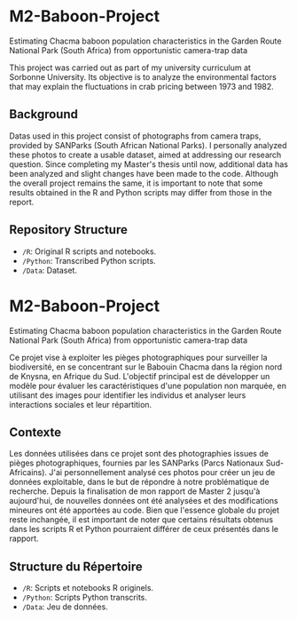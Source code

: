 # M2-Baboon-Project
Estimating Chacma baboon population characteristics in the Garden Route National Park (South Africa) from opportunistic camera-trap data

This project was carried out as part of my university curriculum at Sorbonne University. Its objective is to analyze the environmental factors that may explain the fluctuations in crab pricing between 1973 and 1982.

## Background
Datas used in this project consist of photographs from camera traps, provided by SANParks (South African National Parks). I personally analyzed these photos to create a usable dataset, aimed at addressing our research question.
Since completing my Master's thesis until now, additional data has been analyzed and slight changes have been made to the code. Although the overall project remains the same, it is important to note that some results obtained in the R and Python scripts may differ from those in the report.

## Repository Structure

- `/R`: Original R scripts and notebooks.
- `/Python`: Transcribed Python scripts.
- `/Data`: Dataset.

# M2-Baboon-Project
Estimating Chacma baboon population characteristics in the Garden Route National Park (South Africa) from opportunistic camera-trap data

Ce projet vise à exploiter les pièges photographiques pour surveiller la biodiversité, en se concentrant sur le Babouin Chacma dans la région nord de Knysna, en Afrique du Sud. L'objectif principal est de développer un modèle pour évaluer les caractéristiques d'une population non marquée, en utilisant des images pour identifier les individus et analyser leurs interactions sociales et leur répartition.


## Contexte

Les données utilisées dans ce projet sont des photographies issues de pièges photographiques, fournies par les SANParks (Parcs Nationaux Sud-Africains). J'ai personnellement analysé ces photos pour créer un jeu de données exploitable, dans le but de répondre à notre problématique de recherche.
Depuis la finalisation de mon rapport de Master 2 jusqu'à aujourd'hui, de nouvelles données ont été analysées et des modifications mineures ont été apportées au code. Bien que l'essence globale du projet reste inchangée, il est important de noter que certains résultats obtenus dans les scripts R et Python pourraient différer de ceux présentés dans le rapport. 

## Structure du Répertoire

- `/R`: Scripts et notebooks R originels.
- `/Python`: Scripts Python transcrits.
- `/Data`: Jeu de données.
